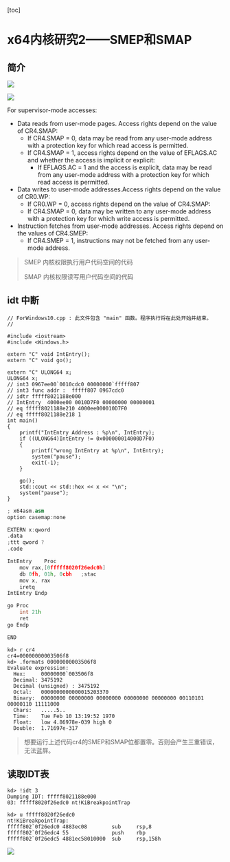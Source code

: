 [toc]

# x64内核研究2——SMEP和SMAP

## 简介

![](https://blog-1308247953.cos.ap-chengdu.myqcloud.com/blog/20221114202426.png)

![](https://blog-1308247953.cos.ap-chengdu.myqcloud.com/blog/20221115205633.png)

For supervisor-mode accesses:

- Data reads from user-mode pages. Access rights depend on the value of CR4.SMAP:  
  - If CR4.SMAP = 0, data may be read from any user-mode address with a protection key for which read access is permitted.
  - If CR4.SMAP = 1, access rights depend on the value of EFLAGS.AC and whether the access is implicit or explicit:
    - If EFLAGS.AC = 1 and the access is explicit, data may be read from any user-mode address with a protection key for which read access is permitted.
- Data writes to user-mode addresses.Access rights depend on the value of CR0.WP:
  -  If CR0.WP = 0, access rights depend on the value of CR4.SMAP:
    - If CR4.SMAP = 0, data may be written to any user-mode address with a protection key for which write access is permitted.
- Instruction fetches from user-mode addresses. Access rights depend on the values of CR4.SMEP:
  - If CR4.SMEP = 1, instructions may not be fetched from any user-mode address.

> SMEP 内核权限执行用户代码空间的代码
>
> SMAP 内核权限读写用户代码空间的代码

## idt 中断

```shell
// ForWindows10.cpp : 此文件包含 "main" 函数。程序执行将在此处开始并结束。
//

#include <iostream>
#include <Windows.h>

extern "C" void IntEntry();
extern "C" void go();

extern "C" ULONG64 x;
ULONG64 x;
// int3 0967ee00`0010cdc0 00000000`fffff807
// int3 func addr :  fffff807 0967cdc0
// idtr fffff8021188e000
// IntEntry  4000ee00 0010D7F0 00000000 00000001
// eq fffff8021188e210 4000ee000010D7F0
// eq fffff8021188e218 1
int main()
{
	printf("IntEntry Address : %p\n", IntEntry);
	if ((ULONG64)IntEntry != 0x000000014000D7F0)
	{
		printf("wrong IntEntry at %p\n", IntEntry);
		system("pause");
		exit(-1);
	}

	go();
	std::cout << std::hex << x << "\n";
	system("pause");
}
```

```c++
; x64asm.asm
option casemap:none

EXTERN x:qword
.data
;ttt qword ?
.code

IntEntry	Proc
	mov rax,[0fffff8020f26edc0h]
	db 0fh, 01h, 0cbh	;stac
	mov x, rax
	iretq
IntEntry Endp

go Proc
	int 21h
	ret
go Endp

END
```

```shell
kd> r cr4
cr4=00000000003506f8
kd> .formats 00000000003506f8
Evaluate expression:
  Hex:     00000000`003506f8
  Decimal: 3475192
  Decimal (unsigned) : 3475192
  Octal:   0000000000000015203370
  Binary:  00000000 00000000 00000000 00000000 00000000 00110101 00000110 11111000
  Chars:   .....5..
  Time:    Tue Feb 10 13:19:52 1970
  Float:   low 4.86978e-039 high 0
  Double:  1.71697e-317
```

> 想要运行上述代码cr4的SMEP和SMAP位都置零。否则会产生三重错误，无法蓝屏。

## 读取IDT表

```shell
kd> !idt 3
Dumping IDT: fffff8021188e000
03:	fffff8020f26edc0 nt!KiBreakpointTrap

kd> u fffff8020f26edc0
nt!KiBreakpointTrap:
fffff802`0f26edc0 4883ec08        sub     rsp,8
fffff802`0f26edc4 55              push    rbp
fffff802`0f26edc5 4881ec58010000  sub     rsp,158h
```

![](https://blog-1308247953.cos.ap-chengdu.myqcloud.com/blog/20221115203716.png)